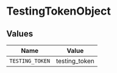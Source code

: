 # TestingTokenObject


## Values

| Name            | Value           |
| --------------- | --------------- |
| `TESTING_TOKEN` | testing_token   |